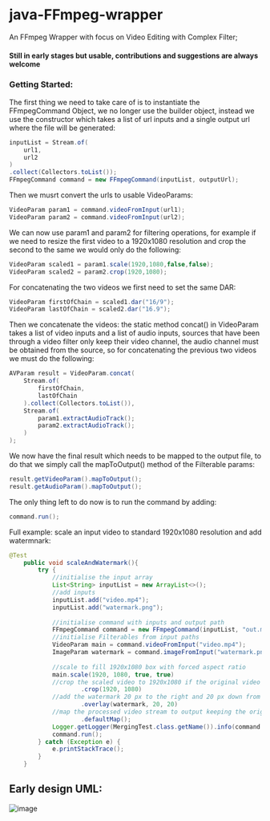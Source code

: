 # java-FFmpeg-wrapper
An FFmpeg Wrapper with focus on Video Editing with Complex Filter;

#### Still in early stages but usable, contributions and suggestions are always welcome

### Getting Started:
The first thing we need to take care of is to instantiate the FFmpegCommand Object, we no longer use the builder object, instead we use the constructor which takes a list of url inputs and a single output url where the file will be generated:


```java
inputList = Stream.of(
    url1,
    url2
)
.collect(Collectors.toList());
FFmpegCommand command = new FFmpegCommand(inputList, outputUrl);
```


Then we musrt convert the urls to usable VideoParams:


```java
VideoParam param1 = command.videoFromInput(url1);
VideoParam param2 = command.videoFromInput(url2);
```


We can now use param1 and param2 for filtering operations, for example if we need to resize the first video to a 1920x1080 resolution and crop the second to the same we would only do the following:


```java
VideoParam scaled1 = param1.scale(1920,1080,false,false);
VideoParam scaled2 = param2.crop(1920,1080);
```


For concatenating the two videos we first need to set the same DAR:


```java
VideoParam firstOfChain = scaled1.dar("16/9");
VideoParam lastOfChain = scaled2.dar("16.9");
```


Then we concatenate the videos: the static method concat() in VideoParam takes a list of video inputs and a list of audio inputs, sources that have been through a video filter only keep their video channel, the audio channel must be obtained from the source, so for concatenating the previous two videos we must do the following:


```java
AVParam result = VideoParam.concat(
    Stream.of(
        firstOfChain,
        lastOfChain
    ).collect(Collectors.toList()),
    Stream.of(
        param1.extractAudioTrack();
        param2.extractAudioTrack();
    )
);
```


We now have the final result which needs to be mapped to the output file, to do that we simply call the mapToOutput() method of the Filterable params:


```java
result.getVideoParam().mapToOutput();
result.getAudioParam().mapToOutput();
```


The only thing left to do now is to run the command by adding:


```java
command.run();
```

Full example: scale an input video to standard 1920x1080 resolution and add watermnark:  

```java
@Test
    public void scaleAndWatermark(){
        try {
            //initialise the input array
            List<String> inputList = new ArrayList<>();
            //add inputs
            inputList.add("video.mp4");
            inputList.add("watermark.png");
            
            //initialise command with inputs and output path
            FFmpegCommand command = new FFmpegCommand(inputList, "out.mp4");
            //initialise Filterables from input paths
            VideoParam main = command.videoFromInput("video.mp4");
            ImageParam watermark = command.imageFromInput("watermark.png");
            
            //scale to fill 1920x1080 box with forced aspect ratio
            main.scale(1920, 1080, true, true)
            //crop the scaled video to 1920x1080 if the original video is not 16/9
                    .crop(1920, 1080)
            //add the watermark 20 px to the right and 20 px down from the top left corner
                    .overlay(watermark, 20, 20)
            //map the processed video stream to output keeping the original audio
                    .defaultMap();
            Logger.getLogger(MergingTest.class.getName()).info(command.getCommand());
            command.run();
        } catch (Exception e) {
            e.printStackTrace();
        }
    }
```




## Early design UML:
![image](https://user-images.githubusercontent.com/48721891/146011261-3cfd0899-3d68-4779-9c5e-95c9c0b34f53.png)

